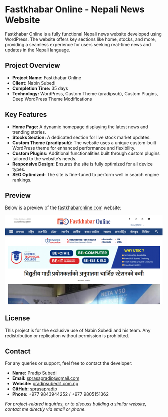 # Fastkhabar Online - Nepali News Website

Fastkhabar Online is a fully functional Nepali news website developed using WordPress. The website offers key sections like home, stocks, and more, providing a seamless experience for users seeking real-time news and updates in the Nepali language.

## Project Overview
- **Project Name:** Fastkhabar Online
- **Client:** Nabin Subedi
- **Completion Time:** 35 days
- **Technology:** WordPress, Custom Theme (pradipsub), Custom Plugins, Deep WordPress Theme Modifications

## Key Features
- **Home Page:** A dynamic homepage displaying the latest news and trending stories.
- **Stocks Section:** A dedicated section for live stock market updates.
- **Custom Theme (pradipsub):** The website uses a unique custom-built WordPress theme for enhanced performance and flexibility.
- **Custom Plugins:** Additional functionalities built through custom plugins tailored to the website’s needs.
- **Responsive Design:** Ensures the site is fully optimized for all device types.
- **SEO Optimized:** The site is fine-tuned to perform well in search engine rankings.

## Preview
Below is a preview of the [fastkhabaronline.com](https://fastkhabaronline.com) website:

![Fastkhabar Online Preview](Screenshot.png)

## License
This project is for the exclusive use of Nabin Subedi and his team. Any redistribution or replication without permission is prohibited.

## Contact
For any queries or support, feel free to contact the developer:
- **Name:** Pradip Subedi
- **Email:** sprasapradip@gmail.com
- **Website:** [pradipsubedi1.com.np](https://pradipsubedi1.com.np)
- **GitHub:** [sprasapradip](https://github.com/sprasapradip)
- **Phone:** +977 9843944252 / +977 9805151362

*For project-related inquiries, or to discuss building a similar website, contact me directly via email or phone.*
